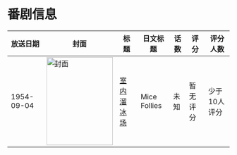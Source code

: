 # 番剧信息

|放送日期|封面|标题|日文标题|话数|评分|评分人数|
|---|---|---|---|---|---|---|
|1954-09-04|<img src="//lain.bgm.tv/pic/cover/c/8e/18/435507_44d84.jpg" alt="封面" style="width:150px;height:200px;object-fit:cover;">|[室内溜冰场](https://bangumi.tv/subject/435507)|Mice Follies|未知|暂无评分|少于10人评分|
